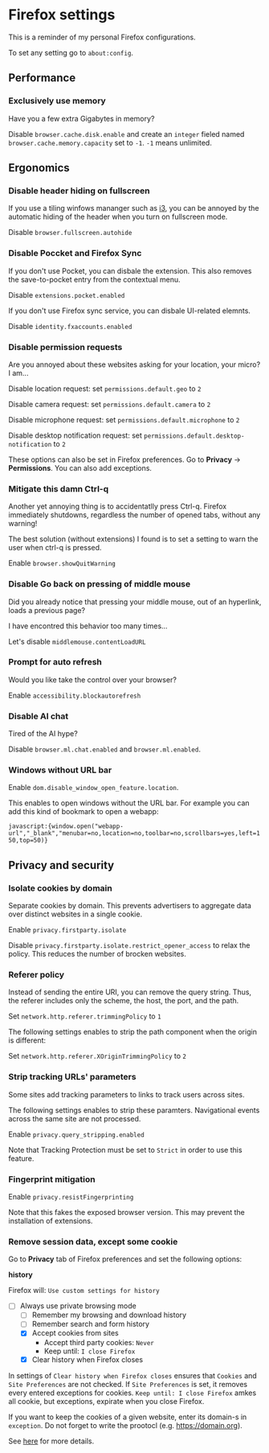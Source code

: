 
# Firefox settings

This is a reminder of my personal Firefox configurations.

To set any setting go to `about:config`.


## Performance

### Exclusively use memory

Have you a few extra Gigabytes in memory?

Disable `browser.cache.disk.enable` and create an `integer` fieled named
 `browser.cache.memory.capacity` set to `-1`. `-1` means unlimited.


## Ergonomics

### Disable header hiding on fullscreen

If you use a tiling winfows mananger such as [i3](https://i3wm.org), you can be 
 annoyed by the automatic hiding of the header when you turn on fullscreen mode.

Disable `browser.fullscreen.autohide`


### Disable Poccket and Firefox Sync

If you don't use Pocket, you can disbale the extension.
This also removes the save-to-pocket entry from the contextual menu.

Disable `extensions.pocket.enabled`


If you don't use Firefox sync service, you can disbale UI-related elemnts.

Disable `identity.fxaccounts.enabled`


### Disable permission requests

Are you annoyed about these websites asking for your location, your micro?
I am...

Disable location request: set `permissions.default.geo` to `2`

Disable camera request: set `permissions.default.camera` to `2`

Disable microphone request: set `permissions.default.microphone` to `2`

Disable desktop notification request: set `permissions.default.desktop-notification` to `2`

These options can also be set in Firefox preferences.
Go to **Privacy** -> **Permissions**.
You can also add exceptions.


### Mitigate this damn Ctrl-q

Another yet annoying thing is to accidentatlly press Ctrl-q. Firefox
 immediately shutdowns, regardless the number of opened tabs,
 without any warning!

The best solution (without extensions) I found is to set a setting to warn the
 user when ctrl-q is pressed.

Enable `browser.showQuitWarning`


### Disable Go back on pressing of middle mouse

Did you already notice that pressing your middle mouse, out of an hyperlink,
 loads a previous page?

I have encontred this behavior too many times...

Let's disable `middlemouse.contentLoadURL`


### Prompt for auto refresh

Would you like take the control over your browser?

Enable `accessibility.blockautorefresh`


### Disable AI chat

Tired of the AI hype?

Disable `browser.ml.chat.enabled` and `browser.ml.enabled`.


### Windows without URL bar

Enable `dom.disable_window_open_feature.location`.

This enables to open windows without the URL bar.
For example you can add this kind of bookmark to open a webapp:

`javascript:{window.open("webapp-url","_blank","menubar=no,location=no,toolbar=no,scrollbars=yes,left=150,top=50)}`



## Privacy and security

### Isolate cookies by domain

Separate cookies by domain. This prevents advertisers to aggregate data over
 distinct websites in a single cookie.

Enable `privacy.firstparty.isolate`

Disable `privacy.firstparty.isolate.restrict_opener_access` to relax the policy.
 This reduces the number of brocken websites.


### Referer policy

Instead of sending the entire URI, you can remove the query string.
Thus, the referer includes only the scheme, the host, the port, and the path.

Set `network.http.referer.trimmingPolicy` to `1`

The following settings enables to strip the path component when the origin is
different:

Set `network.http.referer.XOriginTrimmingPolicy` to `2`


### Strip tracking URLs' parameters

Some sites add tracking parameters to links to track users across sites.

The following settings enables to strip these paramters.
Navigational events across the same site are not processed.

Enable `privacy.query_stripping.enabled`

Note that Tracking Protection must be set to `Strict` in order to
use this feature.


### Fingerprint mitigation

Enable `privacy.resistFingerprinting`

Note that this fakes the exposed browser version. This may prevent the
 installation of extensions.


### Remove session data, except some cookie

Go to **Privacy** tab of Firefox preferences and set the following options:

**history**

Firefox will: `Use custom settings for history`

- [ ] Always use private browsing mode
  - [ ] Remember my browsing and download history
  - [ ] Remember search and form history
  - [x] Accept cookies from sites
      - Accept third party cookies: `Never`
      - Keep until: `I close Firefox`
  - [x] Clear history when Firefox closes

In settings of `Clear history when Firefox closes` ensures that `Cookies` and
 `Site Preferences` are not checked. If `Site Preferences` is set, it removes
 every entered exceptions for cookies. `Keep until: I close Firefox` amkes
 all cookie, but exceptions, expirate when you close Firefox.

If you want to keep the cookies of a given website, enter its domain-s in
 `exception`. Do not forget to write the prootocl (e.g. https://domain.org).

See [here](https://support.mozilla.org/en-US/questions/954358) for more details.

